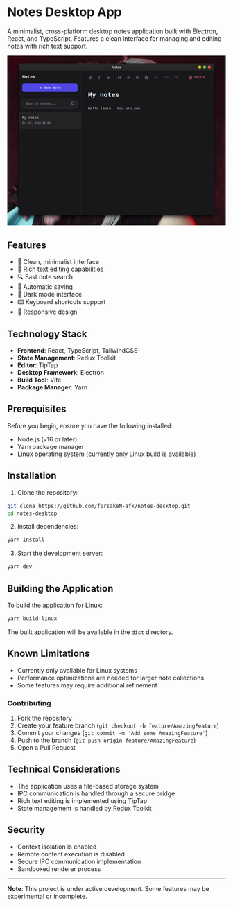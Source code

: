 # Notes Desktop App

A minimalist, cross-platform desktop notes application built with Electron, React, and TypeScript. Features a clean interface for managing and editing notes with rich text support.

![Notes App Screenshot](./src/renderer/src/assets/s1.png)

## Features

- 🎯 Clean, minimalist interface
- 📝 Rich text editing capabilities
- 🔍 Fast note search
- 💾 Automatic saving
- 🎨 Dark mode interface
- ⌨️ Keyboard shortcuts support
- 📱 Responsive design

## Technology Stack

- **Frontend**: React, TypeScript, TailwindCSS
- **State Management**: Redux Toolkit
- **Editor**: TipTap
- **Desktop Framework**: Electron
- **Build Tool**: Vite
- **Package Manager**: Yarn

## Prerequisites

Before you begin, ensure you have the following installed:

- Node.js (v16 or later)
- Yarn package manager
- Linux operating system (currently only Linux build is available)

## Installation

1. Clone the repository:

```bash
git clone https://github.com/f0rsakeN-afk/notes-desktop.git
cd notes-desktop
```

2. Install dependencies:

```bash
yarn install
```

3. Start the development server:

```bash
yarn dev
```

## Building the Application

To build the application for Linux:

```bash
yarn build:linux
```

The built application will be available in the `dist` directory.

## Known Limitations

- Currently only available for Linux systems
- Performance optimizations are needed for larger note collections
- Some features may require additional refinement

### Contributing

1. Fork the repository
2. Create your feature branch (`git checkout -b feature/AmazingFeature`)
3. Commit your changes (`git commit -m 'Add some AmazingFeature'`)
4. Push to the branch (`git push origin feature/AmazingFeature`)
5. Open a Pull Request

## Technical Considerations

- The application uses a file-based storage system
- IPC communication is handled through a secure bridge
- Rich text editing is implemented using TipTap
- State management is handled by Redux Toolkit

## Security

- Context isolation is enabled
- Remote content execution is disabled
- Secure IPC communication implementation
- Sandboxed renderer process

---

**Note**: This project is under active development. Some features may be experimental or incomplete.
